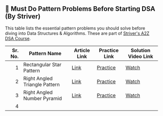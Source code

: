 ## 🚀 Must Do Pattern Problems Before Starting DSA (By Striver)

This table lists the essential pattern problems you should solve before diving into Data Structures & Algorithms. These are part of [Striver's A2Z DSA Course](https://takeuforward.org/strivers-a2z-dsa-course/must-do-pattern-problems-before-starting-dsa/).

| Sr. No. | Pattern Name                               | Article Link                                                                 | Practice Link                    | Solution Video Link                             |
|--------:|--------------------------------------------|------------------------------------------------------------------------------|----------------------------------|--------------------------------------------------|
| 1      | Rectangular Star Pattern                    | [Link](https://takeuforward.org/pattern/pattern-1-rectangular-star-pattern/) | [Practice](https://bit.ly/3QfK2k3) | [Watch](https://youtu.be/tNm_NNSB3_w?t=91)       |
| 2      | Right Angled Triangle Pattern               | [Link](https://takeuforward.org/pattern/pattern-2-right-angled-triangle-pattern/) | [Practice](https://bit.ly/3VADLAt) | [Watch](https://youtu.be/tNm_NNSB3_w?t=856)      |
| 3      | Right Angled Number Pyramid                 | [Link](https://takeuforward.org/pattern/pattern-3-right-angled-number-pyramid/) | [Practice](https://bit.ly/3CiWV74) | [Watch](https://youtu.be/tNm_NNSB3_w?t=1054)     |
| 4      |
